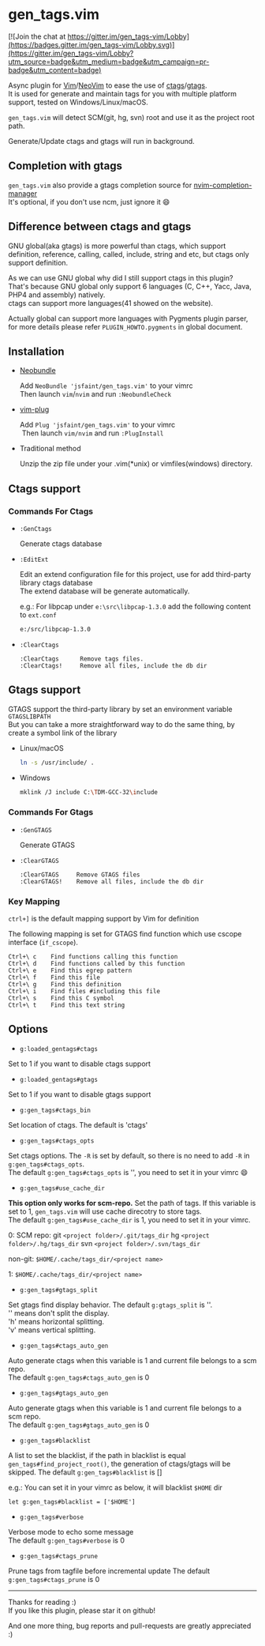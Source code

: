 # gen_tags.vim

[![Join the chat at https://gitter.im/gen_tags-vim/Lobby](https://badges.gitter.im/gen_tags-vim/Lobby.svg)](https://gitter.im/gen_tags-vim/Lobby?utm_source=badge&utm_medium=badge&utm_campaign=pr-badge&utm_content=badge)

  Async plugin for [Vim](https://github.com/vim/vim)/[NeoVim](https://github.com/neovim/neovim) to ease the use of [ctags](http://ctags.sourceforge.net/)/[gtags](http://www.gnu.org/software/global/).</br>
  It is used for generate and maintain tags for you with multiple platform support, tested on Windows/Linux/macOS.

  `gen_tags.vim` will detect SCM(git, hg, svn) root and use it as the project root path.

  Generate/Update ctags and gtags will run in background.

## Completion with gtags

  `gen_tags.vim` also provide a gtags completion source for [nvim-completion-manager](https://github.com/roxma/nvim-completion-manager)</br>
  It's optional, if you don't use ncm, just ignore it :smile:

## Difference between ctags and gtags

  GNU global(aka gtags) is more powerful than ctags, which support definition, reference, calling, called, include, string and etc, but ctags only support definition.

  As we can use GNU global why did I still support ctags in this plugin?</br>
  That's because GNU global only support 6 languages (C, C++, Yacc, Java, PHP4 and assembly) natively.</br>
  ctags can support more languages(41 showed on the website).

  Actually global can support more languages with Pygments plugin parser, for more details please refer `PLUGIN_HOWTO.pygments` in global document.

## Installation

* [Neobundle](https://github.com/shougo/neobundle.vim)

  Add `NeoBundle 'jsfaint/gen_tags.vim'` to your vimrc</br>
  Then launch `vim`/`nvim` and run `:NeobundleCheck`

* [vim-plug](https://github.com/junegunn/vim-plug)

  Add `Plug 'jsfaint/gen_tags.vim'` to your vimrc</br>
  Then launch `vim/nvim` and run `:PlugInstall`

* Traditional method

  Unzip the zip file under your .vim(*unix) or vimfiles(windows) directory.

## Ctags support

### Commands For Ctags

  * `:GenCtags`

    Generate ctags database

  * `:EditExt`

    Edit an extend configuration file for this project, use for add third-party library ctags database</br>
    The extend database will be generate automatically.

    e.g.: For libpcap under `e:\src\libpcap-1.3.0` add the following content to `ext.conf`

    ```bash
    e:/src/libpcap-1.3.0
    ```

  * `:ClearCtags`

    ```viml
    :ClearCtags      Remove tags files.
    :ClearCtags!     Remove all files, include the db dir
    ```

## Gtags support

  GTAGS support the third-party library by set an environment variable `GTAGSLIBPATH`</br>
  But you can take a more straightforward way to do the same thing, by create a symbol link of the library

  * Linux/macOS

    ```bash
    ln -s /usr/include/ .
    ```

  * Windows

    ```bash
    mklink /J include C:\TDM-GCC-32\include
    ```

### Commands For Gtags

  * `:GenGTAGS`

    Generate GTAGS

  * `:ClearGTAGS`

    ```viml
    :ClearGTAGS     Remove GTAGS files
    :ClearGTAGS!    Remove all files, include the db dir
    ```

### Key Mapping

  `ctrl+]` is the default mapping support by Vim for definition

  The following mapping is set for GTAGS find function which use cscope interface (`if_cscope`).

  ```text
  Ctrl+\ c    Find functions calling this function
  Ctrl+\ d    Find functions called by this function
  Ctrl+\ e    Find this egrep pattern
  Ctrl+\ f    Find this file
  Ctrl+\ g    Find this definition
  Ctrl+\ i    Find files #including this file
  Ctrl+\ s    Find this C symbol
  Ctrl+\ t    Find this text string
  ```

## Options

* `g:loaded_gentags#ctags`

Set to 1 if you want to disable ctags support

* `g:loaded_gentags#gtags`

Set to 1 if you want to disable gtags support

* `g:gen_tags#ctags_bin`

Set location of ctags. The default is 'ctags'

* `g:gen_tags#ctags_opts`

Set ctags options. The `-R` is set by default, so there is no need to add `-R` in `g:gen_tags#ctags_opts`.</br>
The default `g:gen_tags#ctags_opts` is '', you need to set it in your vimrc :smile:

* `g:gen_tags#use_cache_dir`

**This option only works for scm-repo.**
Set the path of tags. If this variable is set to 1, `gen_tags.vim` will use cache direcotry to store tags.</br>
The default `g:gen_tags#use_cache_dir` is 1, you need to set it in  your vimrc.

0:
  SCM repo:
      git `<project folder>/.git/tags_dir`
      hg `<project folder>/.hg/tags_dir`
      svn `<project folder>/.svn/tags_dir`

  non-git: `$HOME/.cache/tags_dir/<project name>`

1:
  `$HOME/.cache/tags_dir/<project name>`

* `g:gen_tags#gtags_split`

Set gtags find display behavior. The default `g:gtags_split` is ''.</br>
'' means don't split the display.</br>
'h' means horizontal splitting.</br>
'v' means vertical splitting.</br>

* `g:gen_tags#ctags_auto_gen`

Auto generate ctags when this variable is 1 and current file belongs to a scm repo.</br>
The default `g:gen_tags#ctags_auto_gen` is 0

* `g:gen_tags#gtags_auto_gen`

Auto generate gtags when this variable is 1 and current file belongs to a scm repo.</br>
The default `g:gen_tags#gtags_auto_gen` is 0

* `g:gen_tags#blacklist`

A list to set the blacklist, if the path in  blacklist is equal `gen_tags#find_project_root()`, the generation of ctags/gtags will be skipped.
The default `g:gen_tags#blacklist` is []

e.g.: You can set it in your vimrc as below, it will blacklist `$HOME` dir

```viml
let g:gen_tags#blacklist = ['$HOME']
```

* `g:gen_tags#verbose`

Verbose mode to echo some message</br>
The default `g:gen_tags#verbose` is 0

* `g:gen_tags#ctags_prune`

Prune tags from tagfile before incremental update
The default `g:gen_tags#ctags_prune` is 0

----

Thanks for reading :)</br>
If you like this plugin, please star it on github!

And one more thing, bug reports and pull-requests are greatly appreciated :)
